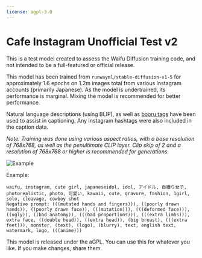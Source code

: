 ```yaml
---
license: agpl-3.0
---
```


# Cafe Instagram Unofficial Test v2

This is a test model created to assess the Waifu Diffusion training code, and not intended to be a full-featured or official release.

This model has been trained from `runwayml/stable-diffusion-v1-5` for approximately 1.6 epochs on 1.2m images total from various Instagram accounts (primarily Japanese). As the model is undertrained, its performance is marginal. Mixing the model is recommended for better performance.

Natural language descriptions (using BLIP), as well as [booru tags](https://huggingface.co/SmilingWolf/wd-v1-4-vit-tagger) have been used to assist in captioning. Any Instagram hashtags were also included in the caption data.

*Note: Training was done using various aspect ratios, with a base resolution of 768x768, as well as the penultimate CLIP layer. Clip skip of 2 and a resolution of 768x768 or higher is recommended for generations.*

![Example](https://huggingface.co/cafeai/cafe-instagram-sd-1-5-v6/resolve/main/example.jpg)

Example:
```
waifu, instagram, cute girl, japaneseidol, idol, アイドル, 自撮り女子, photorealistic, photo, 可愛い, kawaii, cute, gravure, fashion, 1girl, solo, cleavage, cowboy shot
Negative prompt: (((mutated hands and fingers))), ((poorly drawn hands)), ((poorly drawn face)), (((mutation))), (((deformed face))), ((ugly)), ((bad anatomy)), (((bad proportions))), (((extra limbs))), extra face, ((double head)), ((extra head)), (big breast), (((extra feet))), monster, (text), (logo), (blurry), text, english text, watermark, logo, (((anime)))
```

This model is released under the aGPL. You can use this for whatever you like. If you make changes, share them.
